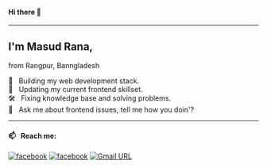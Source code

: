 

#### Hi there 👋
___
## I'm Masud Rana,
from Rangpur, Banngladesh  <br>

🌱 &nbsp; Building my web development stack. <br>
🎉 &nbsp; Updating my current frontend skillset. <br>
🛠 &nbsp; Fixing knowledge base and solving problems. <br>
💬 &nbsp; Ask me about frontend issues, tell me how you doin'? <br>
<!-- ⚡ &nbsp; Fun fact: I have a passion for photography, love to see the world through the lens. -->


___

<!-- 
Here are some ideas to get you started:

- 🔭 I’m currently working on ...
- 🌱 I’m currently learning 
- 👯 I’m looking to collaborate on ...
- 🤔 I’m looking for help with ...
- 💬 Ask me about ...
- 📫 How to reach me: ...
- 😄 Pronouns: ...
- ⚡ Fun fact: ... -->

#### 📫 &nbsp; Reach me:
[![facebook](https://img.shields.io/badge/social--badge?style=social&label=Facebook&logo=facebook)](https://www.facebook.com/oops.masud.rana)
[![facebook](https://img.shields.io/badge/social--badge?style=social&label=Medium&logo=medium)](https://medium.com/@rsrana8)
[![Gmail URL](https://img.shields.io/badge/social--badge?style=social&label=email&logo=gmail)](mailto:rana028511@gmail.com)